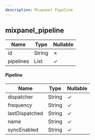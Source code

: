 ```yaml
---
description: Mixpanel Pipeline
---
```

mixpanel_pipeline
-----------------

| **Name**  | **Type**       | **Nullable** |
| --------- | -------------- | ------------ |
| id        | String         | &cross;      |
| pipelines | List<Pipeline> | &check;      |

#### Pipeline
| **Name**       | **Type** | **Nullable** |
| -------------- | -------- | ------------ |
| dispatcher     | String   | &check;      |
| frequency      | String   | &check;      |
| lastDispatched | String   | &check;      |
| name           | String   | &check;      |
| syncEnabled    | String   | &check;      |
